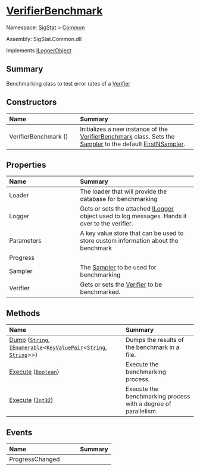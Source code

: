 # [VerifierBenchmark](./VerifierBenchmark.md)

Namespace: [SigStat]() > [Common](./README.md)

Assembly: SigStat.Common.dll

Implements [ILoggerObject](./ILoggerObject.md)

## Summary
Benchmarking class to test error rates of a [Verifier](https://github.com/sigstat/sigstat/blob/develop/docs/md/SigStat/Common/Model/Verifier.md)

## Constructors

| <span>Name&nbsp;&nbsp;&nbsp;&nbsp;&nbsp;&nbsp;&nbsp;&nbsp;&nbsp;&nbsp;&nbsp;&nbsp;&nbsp;&nbsp;&nbsp;&nbsp;&nbsp;&nbsp;&nbsp;&nbsp;&nbsp;&nbsp;&nbsp;&nbsp;&nbsp;&nbsp;&nbsp;&nbsp;&nbsp;&nbsp;</span> | Summary | 
| :--- | :--- | 
| VerifierBenchmark () | Initializes a new instance of the [VerifierBenchmark](https://github.com/sigstat/sigstat/blob/develop/docs/md/SigStat/Common/VerifierBenchmark.md) class.  Sets the [Sampler](https://github.com/sigstat/sigstat/blob/develop/docs/md/SigStat/Common/Sampler.md) to the default [FirstNSampler](https://github.com/sigstat/sigstat/blob/develop/docs/md/SigStat/Common/Framework/Samplers/FirstNSampler.md). | 


## Properties

| <span>Name&nbsp;&nbsp;&nbsp;&nbsp;&nbsp;&nbsp;&nbsp;&nbsp;&nbsp;&nbsp;&nbsp;&nbsp;&nbsp;&nbsp;&nbsp;&nbsp;&nbsp;&nbsp;&nbsp;&nbsp;&nbsp;&nbsp;&nbsp;&nbsp;&nbsp;&nbsp;&nbsp;&nbsp;&nbsp;&nbsp;</span> | Summary | 
| :--- | :--- | 
| Loader | The loader that will provide the database for benchmarking | 
| Logger | Gets or sets the attached [ILogger](https://github.com/sigstat/sigstat/blob/develop/docs/md/Microsoft/Extensions/Logging/ILogger.md) object used to log messages. Hands it over to the verifier. | 
| Parameters | A key value store that can be used to store custom information about the benchmark | 
| Progress |  | 
| Sampler | The [Sampler](https://github.com/sigstat/sigstat/blob/develop/docs/md/SigStat/Common/Sampler.md) to be used for benchmarking | 
| Verifier | Gets or sets the [Verifier](https://github.com/sigstat/sigstat/blob/develop/docs/md/SigStat/Common/Model/Verifier.md) to be benchmarked. | 


## Methods

| <span>Name&nbsp;&nbsp;&nbsp;&nbsp;&nbsp;&nbsp;&nbsp;&nbsp;&nbsp;&nbsp;&nbsp;&nbsp;&nbsp;&nbsp;&nbsp;&nbsp;&nbsp;&nbsp;&nbsp;&nbsp;&nbsp;&nbsp;&nbsp;&nbsp;&nbsp;&nbsp;&nbsp;&nbsp;&nbsp;&nbsp;</span> | Summary | 
| :--- | :--- | 
| [Dump](./Methods/VerifierBenchmark--Dump.md) ([`String`](https://docs.microsoft.com/en-us/dotnet/api/System.String), [`IEnumerable`](https://docs.microsoft.com/en-us/dotnet/api/System.Collections.Generic.IEnumerable-1)\<[`KeyValuePair`](https://docs.microsoft.com/en-us/dotnet/api/System.Collections.Generic.KeyValuePair-2)\<[`String`](https://docs.microsoft.com/en-us/dotnet/api/System.String), [`String`](https://docs.microsoft.com/en-us/dotnet/api/System.String)>>) | Dumps the results of the benchmark in a file. | 
| [Execute](./Methods/VerifierBenchmark--Execute.md) ([`Boolean`](https://docs.microsoft.com/en-us/dotnet/api/System.Boolean)) | Execute the benchmarking process. | 
| [Execute](./Methods/VerifierBenchmark--Execute.md) ([`Int32`](https://docs.microsoft.com/en-us/dotnet/api/System.Int32)) | Execute the benchmarking process with a degree of parallelism. | 


## Events

| <span>Name&nbsp;&nbsp;&nbsp;&nbsp;&nbsp;&nbsp;&nbsp;&nbsp;&nbsp;&nbsp;&nbsp;&nbsp;&nbsp;&nbsp;&nbsp;&nbsp;&nbsp;&nbsp;&nbsp;&nbsp;&nbsp;&nbsp;&nbsp;&nbsp;&nbsp;&nbsp;&nbsp;&nbsp;&nbsp;&nbsp;</span> | Summary | 
| :--- | :--- | 
| ProgressChanged |  | 


